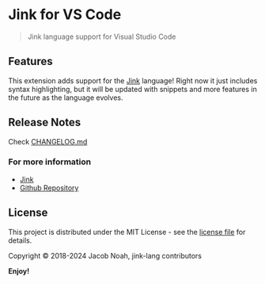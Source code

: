 # Jink for VS Code

> Jink language support for Visual Studio Code

## Features

This extension adds support for the [Jink](https://github.com/jink-lang/jink) language! Right now it just includes syntax highlighting, but it will be updated with snippets and more features in the future as the language evolves.

## Release Notes

Check [CHANGELOG.md](https://github.com/jink-lang/jink-vscode/blob/master/CHANGELOG.md)

### For more information

* [Jink](https://github.com/jink-lang/jink)
* [Github Repository](https://github.com/jink-lang/jink-vscode)

## License

This project is distributed under the MIT License - see the [license file](LICENSE) for details.

Copyright © 2018-2024 Jacob Noah, jink-lang contributors

**Enjoy!**
